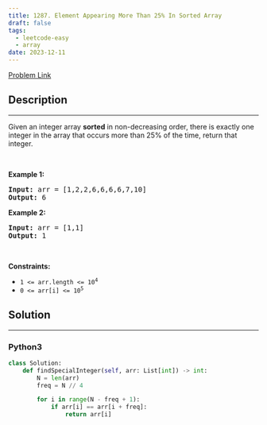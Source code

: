 ```yaml
---
title: 1287. Element Appearing More Than 25% In Sorted Array
draft: false
tags: 
  - leetcode-easy
  - array
date: 2023-12-11
---
```


[Problem Link](https://leetcode.com/problems/element-appearing-more-than-25-in-sorted-array/)

## Description

---
<p>Given an integer array <strong>sorted</strong> in non-decreasing order, there is exactly one integer in the array that occurs more than 25% of the time, return that integer.</p>

<p>&nbsp;</p>
<p><strong class="example">Example 1:</strong></p>

<pre>
<strong>Input:</strong> arr = [1,2,2,6,6,6,6,7,10]
<strong>Output:</strong> 6
</pre>

<p><strong class="example">Example 2:</strong></p>

<pre>
<strong>Input:</strong> arr = [1,1]
<strong>Output:</strong> 1
</pre>

<p>&nbsp;</p>
<p><strong>Constraints:</strong></p>

<ul>
	<li><code>1 &lt;= arr.length &lt;= 10<sup>4</sup></code></li>
	<li><code>0 &lt;= arr[i] &lt;= 10<sup>5</sup></code></li>
</ul>


## Solution

---
### Python3
``` py title='element-appearing-more-than-25-in-sorted-array'
class Solution:
    def findSpecialInteger(self, arr: List[int]) -> int:
        N = len(arr)
        freq = N // 4

        for i in range(N - freq + 1):
            if arr[i] == arr[i + freq]:
                return arr[i]
```

